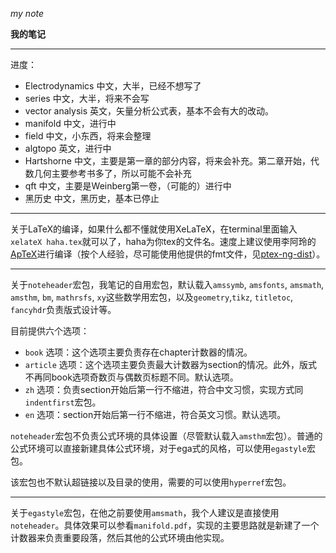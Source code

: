 *my note*

**我的笔记**

--------------

进度：

- Electrodynamics
	中文，大半，已经不想写了
- series
	中文，大半，将来不会写
- vector analysis
	英文，矢量分析公式表，基本不会有大的改动。
- manifold
	中文，进行中
- field
	中文，小东西，将来会整理
- algtopo
	英文，进行中
- Hartshorne
	中文，主要是第一章的部分内容，将来会补充。第二章开始，代数几何主要参考书多了，所以可能不会补充
- qft
	中文，主要是Weinberg第一卷，（可能的）进行中
- 黑历史
	中文，黑历史，基本已停止

--------------

关于LaTeX的编译，如果什么都不懂就使用XeLaTeX，在terminal里面输入`xelateX haha.tex`就可以了，haha为你tex的文件名。速度上建议使用李阿玲的[ApTeX](https://github.com/clerkma/ptex-ng)进行编译（按个人经验，尽可能使用他提供的fmt文件，见[ptex-ng-dist](https://github.com/clerkma/ptex-ng-dist)）。

--------------

关于`noteheader`宏包，我笔记的自用宏包，默认载入`amssymb`, `amsfonts`, `amsmath`, `amsthm`, `bm`, `mathrsfs`, `xy`这些数学用宏包，以及`geometry`,`tikz`, `titletoc`, `fancyhdr`负责版式设计等。

目前提供六个选项：

- `book` 选项：这个选项主要负责存在chapter计数器的情况。
- `article` 选项：这个选项主要负责最大计数器为section的情况。此外，版式不再同book选项奇数页与偶数页标题不同。默认选项。
- `zh` 选项：负责section开始后第一行不缩进，符合中文习惯，实现方式同`indentfirst`宏包。
- `en` 选项：section开始后第一行不缩进，符合英文习惯。默认选项。

`noteheader`宏包不负责公式环境的具体设置（尽管默认载入`amsthm`宏包）。普通的公式环境可以直接新建具体公式环境，对于ega式的风格，可以使用`egastyle`宏包。

该宏包也不默认超链接以及目录的使用，需要的可以使用`hyperref`宏包。

--------------

关于`egastyle`宏包，在他之前要使用`amsmath`，我个人建议是直接使用`noteheader`。具体效果可以参看`manifold.pdf`，实现的主要思路就是新建了一个计数器来负责重要段落，然后其他的公式环境由他实现。